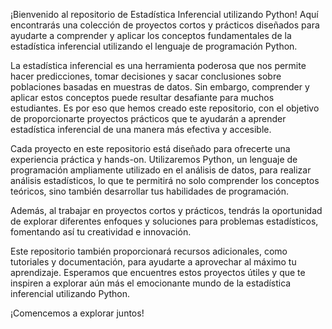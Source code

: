 ¡Bienvenido al repositorio de Estadística Inferencial utilizando Python! Aquí encontrarás una colección de proyectos cortos y prácticos diseñados para ayudarte a comprender y aplicar los conceptos fundamentales de la estadística inferencial utilizando el lenguaje de programación Python.

La estadística inferencial es una herramienta poderosa que nos permite hacer predicciones, tomar decisiones y sacar conclusiones sobre poblaciones basadas en muestras de datos. Sin embargo, comprender y aplicar estos conceptos puede resultar desafiante para muchos estudiantes. Es por eso que hemos creado este repositorio, con el objetivo de proporcionarte proyectos prácticos que te ayudarán a aprender estadística inferencial de una manera más efectiva y accesible.

Cada proyecto en este repositorio está diseñado para ofrecerte una experiencia práctica y hands-on. Utilizaremos Python, un lenguaje de programación ampliamente utilizado en el análisis de datos, para realizar análisis estadísticos, lo que te permitirá no solo comprender los conceptos teóricos, sino también desarrollar tus habilidades de programación.

Además, al trabajar en proyectos cortos y prácticos, tendrás la oportunidad de explorar diferentes enfoques y soluciones para problemas estadísticos, fomentando así tu creatividad e innovación.

Este repositorio también proporcionará recursos adicionales, como tutoriales y documentación, para ayudarte a aprovechar al máximo tu aprendizaje. Esperamos que encuentres estos proyectos útiles y que te inspiren a explorar aún más el emocionante mundo de la estadística inferencial utilizando Python.

¡Comencemos a explorar juntos!
